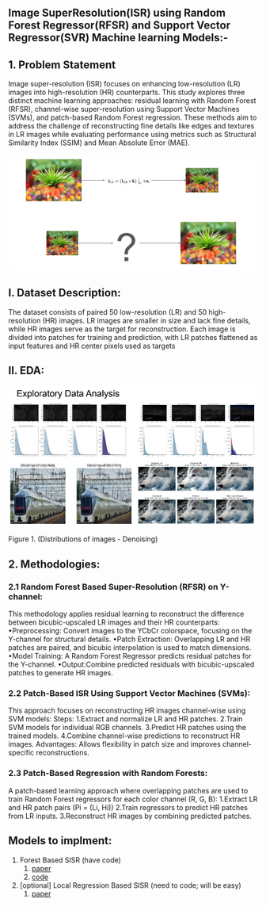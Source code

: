 ## Image SuperResolution(ISR) using Random Forest Regressor(RFSR) and Support Vector Regressor(SVR) Machine learning Models:-

## 1. Problem Statement
Image super-resolution (ISR) focuses on enhancing low-resolution (LR) images into high-resolution (HR) counterparts. This study explores three distinct machine learning approaches: residual learning with Random Forest (RFSR), channel-wise super-resolution using Support Vector Machines (SVMs), and patch-based Random Forest regression. These methods aim to address the challenge of reconstructing fine details like edges and textures in LR images while evaluating performance using metrics such as Structural Similarity Index (SSIM) and Mean Absolute Error (MAE).

<p float="left">
 <img src="isr_images/isr01.jpg" alt="Image" width="600" />
  
</p>

## I. Dataset Description:
The dataset consists of paired 50 low-resolution (LR) and 50 high-resolution (HR) images. LR images are smaller in size and lack fine details, while HR images serve as the target for reconstruction. Each image is divided into patches for training and prediction, with LR patches flattened as input features and HR center pixels used as targets

## II. EDA:
<p float="left">
 <img src="isr_images/isr02.jpg" alt="Image" width="600" />
  
</p>

Figure 1. (Distributions of images - Denoising)

## 2. Methodologies:

### 2.1 Random Forest Based Super-Resolution (RFSR) on Y-channel:
This methodology applies residual learning to reconstruct the difference between bicubic-upscaled LR images and their HR counterparts:
•Preprocessing: Convert images to the YCbCr colorspace, focusing on the Y-channel for structural details.
•Patch Extraction: Overlapping LR and HR patches are paired, and bicubic interpolation is used to match dimensions.
•Model Training: A Random Forest Regressor predicts residual patches for the Y-channel.
•Output:Combine predicted residuals with bicubic-upscaled patches to generate HR images.

### 2.2 Patch-Based ISR Using Support Vector Machines (SVMs):
This approach focuses on reconstructing HR images channel-wise using SVM models:
Steps:
1.Extract and normalize LR and HR patches.
2.Train SVM models for individual RGB channels.
3.Predict HR patches using the trained models.
4.Combine channel-wise predictions to reconstruct HR images.
Advantages: Allows flexibility in patch size and improves channel-specific reconstructions.

### 2.3 Patch-Based Regression with Random Forests:
A patch-based learning approach where overlapping patches are used to train Random Forest regressors for each color channel (R, G, B):
1.Extract LR and HR patch pairs (Pi = (Li, Hi))
2.Train regressors to predict HR patches from LR inputs.
3.Reconstruct HR images by combining predicted patches.





## Models to implment:
1. Forest Based SISR (have code)
   1. [paper](papers/random_forests.pdf)
   2. [code](https://github.com/jshermeyer/RFSR)
2. [optional] Local Regression Based SISR (need to code; will be easy)
   1. [paper](papers/local_regression.pdf)

